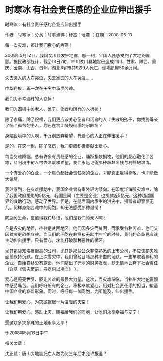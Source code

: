# 时寒冰  有社会责任感的企业应伸出援手    
    
时寒冰：有社会责任感的企业应伸出援手    
作者：时寒冰；分类：时事点评；标签：地震 ；日期：2008-05-13    
每一次灾难，都让我们揪心的疼痛！    
2008年5月12日，我国汶川县发生地震，那一刻，全国人民感受到了大地的震颤。据民政部统计，截至13日7时，四川汶川县地震已造成四川、甘肃、陕西、重庆、云南、山西、贵州、湖北8省市共9219人死亡，倒塌房屋50余万间。    
失去亲人的人在哭泣，失去家园的人在哭泣……    
中华民族，再一次在天灾中承受苦难。    
我们为不幸遇难的人哀悼！    
我们为困境中的老人、孩子、伤者和所有的人祈祷！    
除了悲痛，除了祝福，我们更应该关心伤者和活者的人：失散的孩子，你找到母亲了吗？孤苦的老人，您还在含泪凝视倒塌的家园吗？    
身陷困境中的人啊，千万别放弃希望，有爱心的人正在伸出援手！    
是的，在这一刻，除了哀伤，我们更应积极奉献出爱心。    
每当灾难降临，总有许多有责任感的企业，踊跃捐款捐物，他们的爱心融化了苦难，给困境中的人带去温暖和希望，我们永远记得那种超越金钱与利益的温情。    
一个有爱心的企业，一个肩负起社会责任感的企业，才能真正赢得尊敬，也才能做大做强。    
我注意到，在灾难援助中，我国企业曾有重外轻内倾向。在印度洋海啸灾难中，除了我国政府援助的5亿元，我国民间（主要是企业）也捐款近5亿元。这种超越国界的救助行动，感动了世界。但是，在随后国内发生的洪灾中，捐赠者却寥寥无几。同样身陷苦难中的同胞，却无法感受那种温情！    
同胞的生命，更值得我们珍惜，他们是我们的亲人啊！    
凡是多灾的地区，往往是贫困地区。他们因多灾而贫困，而承受各种苦难，他们又因贫穷更恐惧灾难。当我们的同胞在悲痛和无助中呻吟的时候，我们的企业更应该主动伸出援手，只有爱心，才能打破那种恶性的循环。    
尤其那些知名度很高的公司，尤其是那些公众非常熟悉的上市公司，不应该在灾难面前保持沉默。在上次雪灾中，我们曾经目睹那种冷血的沉默，一些牟取着暴利的企业，自始自终没有露面。他们拿出了亮丽的财务报表，却无情地丢弃了社会责任（详见《雪灾面前，券商何以冷血》 ）。    
爱心是照亮世界、驱走苦难的最强大力量。这次，当灾难降临，当神州大地在震颤中感受痛苦。我们呼吁所有的企业，积极奉献爱心，用对社会责任感的担当，塑造中国企业的崭新形象。同时，呼吁每一位同胞，力所能及，伸出援手。    
让我们用爱心，为灾区撑起一片温暖的天空！    
让我们用爱心，感动上天，赐福给我们的同胞，让他们永享幸福与安宁！    
愿这块多灾多难的土地永享太平！    
于2008年5月13日中午    
    
相关文章：    
沈正赋：唐山大地震死亡人数为何三年后才允许报道？